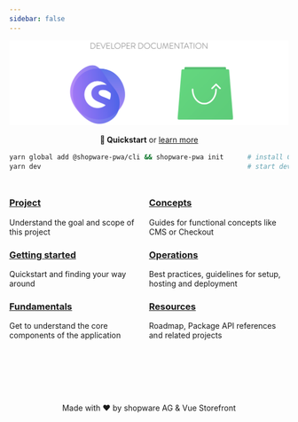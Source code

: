 ```yaml
---
sidebar: false
---
```


![showpare-vsf-banner](./landing/assets/shopware_vsf_banner.png)

<center>

**🚀 Quickstart** or [learn more](/landing/getting-started/)

</center>

```bash
yarn global add @shopware-pwa/cli && shopware-pwa init 		# install CLI & initialize project
yarn dev 													# start dev server
```

<div class="flex-container">

<div class="md-50">	

### [Project](/landing/project/)
Understand the goal and scope of this project

### [Getting started](/landing/getting-started/)
Quickstart and finding your way around

### [Fundamentals](/landing/fundamentals/) <Badge text="new" type="info"/>
Get to understand the core components of the application 

</div>

<div class="md-50">
	
### [Concepts](/landing/concepts/)
Guides for functional concepts like CMS or Checkout

### [Operations](/landing/operations) <Badge text="new" type="info"/>
Best practices, guidelines for setup, hosting and deployment

### [Resources](/landing/resources/)
Roadmap, Package API references and related projects

</div>

</div>

<center style="margin-top: 100px;">

Made with ❤️ by shopware AG & Vue Storefront

</center>

<style>
.flex-container {
	display: block;
	margin-top: 25px;
}

@media screen and (min-width: 720px) {
	.flex-container {
		display: flex;
	}

	.md-50 {
		width: 50%;
	}
}
</style>